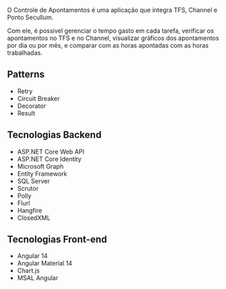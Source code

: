 O Controle de Apontamentos é uma aplicação que integra TFS, Channel e Ponto Secullum. 

Com ele, é possível gerenciar o tempo gasto em cada tarefa, verificar os apontamentos no TFS e no Channel, visualizar gráficos dos apontamentos por dia ou por mês, e comparar com as horas apontadas com as horas trabalhadas.

## Patterns

- Retry
- Circuit Breaker
- Decorator
- Result

## Tecnologias Backend

- ASP.NET Core Web API
- ASP.NET Core Identity
- Microsoft Graph
- Entity Framework
- SQL Server
- Scrutor
- Polly
- Flurl
- Hangfire
- ClosedXML

## Tecnologias Front-end

- Angular 14
- Angular Material 14
- Chart.js
- MSAL Angular
